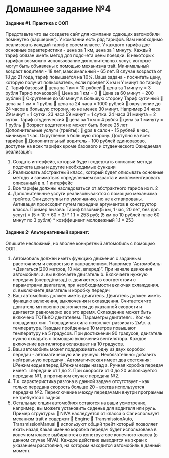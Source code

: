 # Домашнее задание №4
#### Задание #1. Практика с ООП
Представьте что вы создаете сайт для компании сдающих автомобили поминутно (каршеринг). У компании есть ряд тарифов. Вам необходимо реализовать каждый тариф в своем классе. У каждого тарифа две основные характеристики - цена за 1 км, цена за 1 минуту. Каждый тариф обязан иметь метод для подсчета цены поездки. В некоторых тарифах возможно использование дополнительных услуг, которые могут быть объявлены с помощью механизма trait. Минимальный возраст водителя - 18 лет, максимальный - 65 лет. В случае возраста от 18 до 21 года, тариф повышается на 10%. Ваша задача - посчитать цену, которую получит пользователь, если проедет Х км и Y минут по тарифу Z.
Тариф базовый
 цена за 1 км = 10 рублей
 цена за 1 минуту = 3 рубля
Тариф почасовой
 Цена за 1 км = 0
 Цена за 60 минут = 200 рублей
 Округление до 60 минут в большую сторону
Тариф суточный
 цена за 1 км = 1 рубль
 цена за 24 часа = 1000 рублей
 округление до 24 часов в большую сторону, но не менее 30 минут. Например 24 часа 29 минут = 1 сутки. 23 часа 59 минут = 1 сутки. 24 часа 31 минута = 2 суток.
Тариф студенческий
 цена за 1 км = 4 рубля
 цена за 1 минуту = 1 рубль
 Возраст водителя не может быть более 25 лет
Дополнительные услуги (трейты):
 gps в салон - 15 рублей в час, минимум 1 час. Округление в большую сторону. Доступно на всех тарифах
 Дополнительный водитель - 100 рублей единоразово, доступен на всех тарифах кроме базового и студенческого
Ожидаемая реализация:
1. Создать интерфейс, который будет содержать описание метода подсчета цены и другие необходимые функции
2. Реализовать абстрактный класс, который будет описывать основные методы и заниматься определением возраста и имплементировать описанный в п. 1 интерфейс
3. Все тарифы должны наследоваться от абстрактного тарифа из п. 2
4. Дополнительные услуги реализовываются с помощью механизма трейтов. Они доступны по умолчанию, но не активированы. Активация происходит путем передачи аргументов в конструктор класса.
   Пример вызова:
   Тариф базовый(5 км, 1 час, 20 лет, без доп. услуг) = (5 * 10 + 60 * 3) * 1.1 = 253 руб; (5 км по 10 рублей плюс 60 минут по 3 рубля) * коэффициент молодежный 1.1 = 253
#### Задание 2: Альтернативный вариант:
   Опишите несложный, но вполне конкретный автомобиль с помощью ООП.
1. Автомобиль должен иметь функцию движения с заданным расстоянием и скоростью и направлением. Например “Автомобиль->Двигаться(200 метров, 10 м\с, вперед)”. При начале движения автомобиля:
   a. вы включаете двигатель
   b. Включаете нужную передачу (вперед\назад)
   c. двигаетесь в соответствии с параметрами двигателя, при необходимости включая охлаждения.
   d. выключаете двигатель и коробку передач
2. Ваш автомобиль должен иметь двигатель. Двигатель должен иметь функцию включения, выключения и охлаждения. Считается что двигатель мгновенно разгоняется до указанной скорости и двигается равномерно все это время. Охлаждение может быть включено ТОЛЬКО двигателем. Параметры двигателя:
   . Кол-во лошадиных сил. 1 лошадиная сила позволяет развивать 2м\с.
   a. температура. Каждые пройденные 10 метров повышают температуру на 5 градусов. При достижении 90 градусов, двигатель нужно охладить с помощью включения вентилятора. Каждое включение вентилятора охлаждает на 10 градусов.
3. Ваш автомобиль может поддерживать одну из двух коробок передач - автоматическую или ручную. Необязательно: добавить нейтральную передачу
   . Автоматическая имеет два состояния:
   i.Режим езды вперед
   ii.Режим езды назад
   a. Ручная коробка передач имеет:
   i.передачи от 1 до 2. При скорости от 0 до 20 используется передача №1, в противном случае передача №2.
1. Т.к. характеристика разгона в данной задаче отсутствует - как только передана скорость больше 20 - всегда используется передача №2. Переключение между передачами внутри программы не требуется
   ii.задняя
4. Остальные опции автомобиля остаются на ваши усмотрение, например, вы можете установить сиденье для водителя или руль.
   Пример структуры:
    NIVA наследуется от класса
   o Car использует механизм trait и содержит
    Engine
    TransmissionAuto, TransmissionManual
    используют общий трейт который позволяет ехать назад
   Какая именно коробка передач будет использована в конечном классе выбираются в конструкторе конечного класса (в данном случае NIVA). Каждое действие выводится на экран с указанием расстояния, на котором находится автомобиль в данный момент.